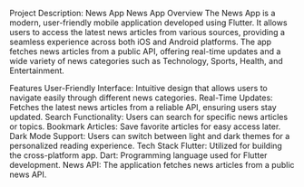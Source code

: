 Project Description: News App
News App
Overview
The News App is a modern, user-friendly mobile application developed using Flutter. It allows users to access the latest news articles from various sources, providing a seamless experience across both iOS and Android platforms. The app fetches news articles from a public API, offering real-time updates and a wide variety of news categories such as Technology, Sports, Health, and Entertainment.

Features
User-Friendly Interface: Intuitive design that allows users to navigate easily through different news categories.
Real-Time Updates: Fetches the latest news articles from a reliable API, ensuring users stay updated.
Search Functionality: Users can search for specific news articles or topics.
Bookmark Articles: Save favorite articles for easy access later.
Dark Mode Support: Users can switch between light and dark themes for a personalized reading experience.
Tech Stack
Flutter: Utilized for building the cross-platform app.
Dart: Programming language used for Flutter development.
News API: The application fetches news articles from a public news API.
